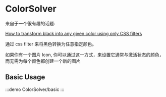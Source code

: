# ColorSolver

来自于一个很有趣的话题: 

[How to transform black into any given color using only CSS filters](https://stackoverflow.com/questions/42966641/how-to-transform-black-into-any-given-color-using-only-css-filters)

通过 css filter 来将黑色转换为任意指定颜色。

如果你有一个图片 Icon, 你可以通过这一方式，来设置它通常与激活状态的颜色，而无需为每个颜色都创建一个新的图片


## Basic Usage

:::demo
ColorSolver/basic
:::
